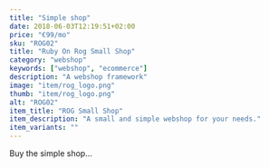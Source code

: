 ```yaml
---
title: "Simple shop"
date: 2018-06-03T12:19:51+02:00
price: "€99/mo"
sku: "ROG02"
title: "Ruby On Rog Small Shop"
category: "webshop"
keywords: ["webshop", "ecommerce"]
description: "A webshop framework"
image: "item/rog_logo.png"
thumb: "item/rog_logo.png"
alt: "ROG02"
item_title: "ROG Small Shop"
item_description: "A small and simple webshop for your needs."
item_variants: ""
---
```


Buy the simple shop...